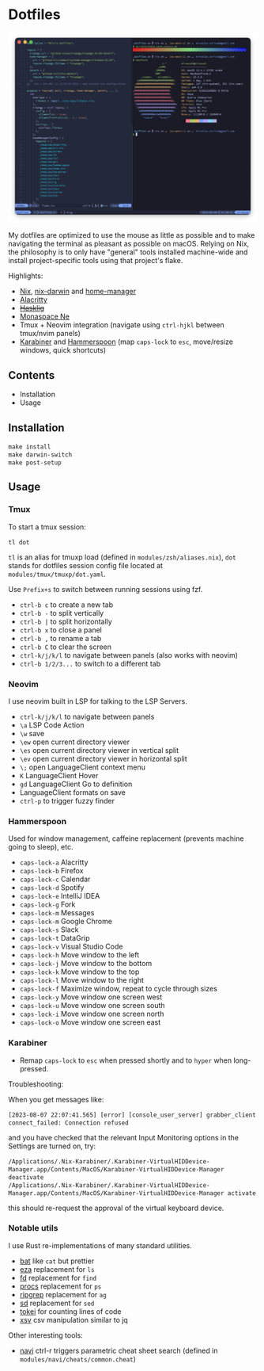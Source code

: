 # Dotfiles

![A screenshort of the setup](screenshot.png)

My dotfiles are optimized to use the mouse as little as possible and to make navigating the terminal as pleasant as possible on macOS. Relying on Nix, the philosophy is to only have "general" tools installed machine-wide and install project-specific tools using that project's flake.

Highlights:

* [Nix](https://nixos.org/), [nix-darwin](https://github.com/LnL7/nix-darwin) and [home-manager](https://github.com/nix-community/home-manager)
* [Alacritty](https://github.com/jwilm/alacritty)
* ~~[Hasklig](https://github.com/ryanoasis/nerd-fonts/tree/master/patched-fonts/Hasklig)~~
* [Monaspace Ne](https://github.com/ryanoasis/nerd-fonts/tree/master/patched-fonts/Monaspace)
* Tmux + Neovim integration (navigate using `ctrl-hjkl` between tmux/nvim panels)
* [Karabiner](https://pqrs.org/osx/karabiner/) and [Hammerspoon](https://www.hammerspoon.org/) (map `caps-lock` to `esc`, move/resize windows, quick shortcuts)

## Contents

* Installation
* Usage

## Installation

```shell
make install
make darwin-switch
make post-setup
```

## Usage

### Tmux

To start a tmux session:

```shell
tl dot
```

`tl` is an alias for tmuxp load (defined in `modules/zsh/aliases.nix`), `dot` stands for dotfiles session config file located at `modules/tmux/tmuxp/dot.yaml`.

Use `Prefix+s` to switch between running sessions using fzf.

- `ctrl-b c` to create a new tab
- `ctrl-b -` to split vertically
- `ctrl-b |` to split horizontally
- `ctrl-b x` to close a panel
- `ctrl-b ,` to rename a tab
- `ctrl-b C` to clear the screen
- `ctrl-k/j/k/l` to navigate between panels (also works with neovim)
- `ctrl-b 1/2/3...` to switch to a different tab

### Neovim

I use neovim built in LSP for talking to the LSP Servers.

- `ctrl-k/j/k/l` to navigate between panels
- `\a` LSP Code Action
- `\w` save
- `\ew` open current directory viewer
- `\es` open current directory viewer in vertical split
- `\ev` open current directory viewer in horizontal split
- `\;` open LanguageClient context menu
- `K` LanguageClient Hover
- `gd` LanguageClient Go to definition
- LanguageClient formats on save
- `ctrl-p` to trigger fuzzy finder

### Hammerspoon

Used for window management, caffeine replacement (prevents machine going to sleep), etc.

- `caps-lock-a` Alacritty
- `caps-lock-b` Firefox
- `caps-lock-c` Calendar
- `caps-lock-d` Spotify
- `caps-lock-e` IntelliJ IDEA
- `caps-lock-g` Fork
- `caps-lock-m` Messages
- `caps-lock-m` Google Chrome
- `caps-lock-s` Slack
- `caps-lock-t` DataGrip
- `caps-lock-v` Visual Studio Code
- `caps-lock-h` Move window to the left
- `caps-lock-j` Move window to the bottom
- `caps-lock-k` Move window to the top
- `caps-lock-l` Move window to the right
- `caps-lock-f` Maximize window, repeat to cycle through sizes
- `caps-lock-y` Move window one screen west
- `caps-lock-u` Move window one screen south
- `caps-lock-i` Move window one screen north
- `caps-lock-o` Move window one screen east

### Karabiner

- Remap `caps-lock` to `esc` when pressed shortly and to `hyper` when long-pressed.

Troubleshooting:

When  you get messages like:

```text
[2023-08-07 22:07:41.565] [error] [console_user_server] grabber_client connect_failed: Connection refused
```

and you have checked that the relevant Input Monitoring options in the Settings are turned on, try: 
```shell
/Applications/.Nix-Karabiner/.Karabiner-VirtualHIDDevice-Manager.app/Contents/MacOS/Karabiner-VirtualHIDDevice-Manager deactivate
/Applications/.Nix-Karabiner/.Karabiner-VirtualHIDDevice-Manager.app/Contents/MacOS/Karabiner-VirtualHIDDevice-Manager activate
```

this should re-request the approval of the virtual keyboard device.

### Notable utils

I use Rust re-implementations of many standard utilities.

- [bat](https://github.com/sharkdp/bat) like `cat` but prettier
- [eza](https://github.com/eza-community/eza) replacement for `ls`
- [fd](https://github.com/sharkdp/fd) replacement for `find`
- [procs](https://github.com/dalance/procs) replacement for `ps`
- [ripgrep](https://github.com/BurntSushi/ripgrep) replacement for `ag`
- [sd](https://github.com/chmln/sd) replacement for `sed`
- [tokei](https://github.com/XAMPPRocky/tokei) for counting lines of code
- [xsv](https://github.com/BurntSushi/xsv) csv manipulation similar to jq

Other interesting tools:

- [navi](https://github.com/denisidoro/navi) ctrl-r triggers parametric cheat sheet search (defined in `modules/navi/cheats/common.cheat`)
